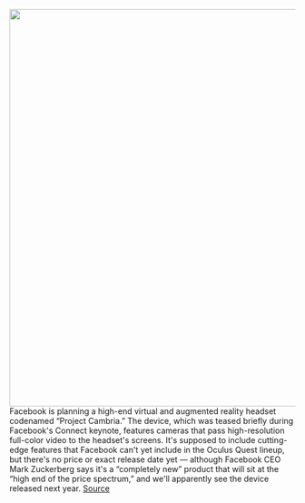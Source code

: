 <img src='https://cdn.vox-cdn.com/thumbor/TB5Rq_YFzir9QK9EuGUCCiR43ww=/0x0:1920x1080/1200x800/filters:focal(807x387:1113x693)/cdn.vox-cdn.com/uploads/chorus_image/image/70058296/Project_Cambria_Still.5.png' width='700px' /><br/>
Facebook is planning a high-end virtual and augmented reality headset codenamed “Project Cambria.” The device, which was teased briefly during Facebook's Connect keynote, features cameras that pass high-resolution full-color video to the headset's screens. It's supposed to include cutting-edge features that Facebook can't yet include in the Oculus Quest lineup, but there's no price or exact release date yet — although Facebook CEO Mark Zuckerberg says it's a “completely new” product that will sit at the “high end of the price spectrum,” and we'll apparently see the device released next year.
<a href='https://www.theverge.com/2021/10/28/22749008/facebook-oculus-project-cambria-pro-vr-ar-headset'> Source <a/>